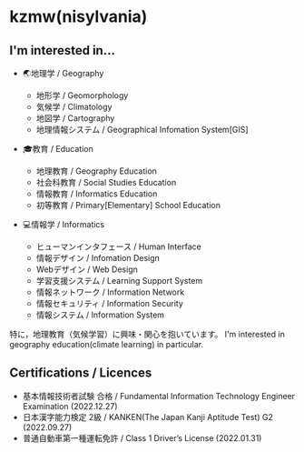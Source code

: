 # kzmw(nisylvania) 

## I'm interested in...
- 🌏地理学 / Geography
  - 地形学 / Geomorphology
  - 気候学 / Climatology
  - 地図学 / Cartography
  - 地理情報システム / Geographical Infomation System[GIS]
  
- 🎓️教育 / Education
  - 地理教育 / Geography Education
  - 社会科教育 / Social Studies Education
  - 情報教育 / Informatics Education
  - 初等教育 / Primary[Elementary] School Education
  
- 💻情報学 / Informatics
  - ヒューマンインタフェース / Human Interface
  - 情報デザイン / Infomation Design
  - Webデザイン / Web Design
  - 学習支援システム / Learning Support System
  - 情報ネットワーク / Information Network
  - 情報セキュリティ / Information Security
  - 情報システム / Information System

特に，地理教育（気候学習）に興味・関心を抱いています。
  I'm interested in geography education(climate learning) in particular.

## Certifications / Licences
- 基本情報技術者試験 合格 / Fundamental Information Technology Engineer Examination (2022.12.27)
- 日本漢字能力検定 2級 / KANKEN(The Japan Kanji Aptitude Test) G2 (2022.09.27)
- 普通自動車第一種運転免許 / Class 1 Driver’s License (2022.01.31)
